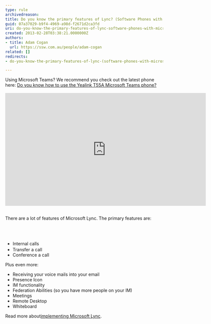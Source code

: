 ```yaml
---
type: rule
archivedreason: 
title: Do you know the primary features of Lync? (Software Phones with Microsoft Lync)
guid: 07a37029-b9f4-4969-a98d-f2671d2ca3fd
uri: do-you-know-the-primary-features-of-lync-software-phones-with-microsoft-lync
created: 2013-02-28T03:38:21.0000000Z
authors:
- title: Adam Cogan
  url: https://ssw.com.au/people/adam-cogan
related: []
redirects:
- do-you-know-the-primary-features-of-lync-(software-phones-with-microsoft-lync)

---
```



<div>​​​Using Microsoft Teams? We recommend you check&#160;​out the latest phone here&#58;&#160;<a href="/_layouts/15/FIXUPREDIRECT.ASPX?WebId=3dfc0e07-e23a-4cbb-aac2-e778b71166a2&amp;TermSetId=07da3ddf-0924-4cd2-a6d4-a4809ae20160&amp;TermId=3452ec36-db1f-4ade-a64f-29d33435c271">Do you know how to use the Yealink T55A Microsoft Teams phone?​​</a><br></div>​​<div class="ms-rtestate-read ms-rte-embedcode ms-rte-embedil ms-rtestate-notify" unselectable="on"><iframe width="640" height="360" src="https&#58;//www.youtube.com/embed/z45_IMwslYw?rel=0" frameborder="0"></iframe>&#160;</div>
<p>There are a lot of features of Microsoft Lync. The primary features are&#58;<br></p>
<br><excerpt class='endintro'></excerpt><br>
<ul><li> 
      <span style="line-height&#58;21px;">Internal calls</span></li><li>Transfer a call</li><li>Conference a call</li></ul><p>Plus even more&#58;</p><ul><li>Receiving your voice mails into your email</li><li>Presence Icon</li><li>IM functionality</li><li>Federation Abilities (so you have more people on your IM)</li>
   <li>​Meetings</li><li>Remote Desktop</li><li>Whiteboard</li></ul><p>Read more about 
   <a href="http&#58;//www.ssw.com.au/ssw/Consulting/Lync.aspx">​implementing Microsoft Lync</a>.</p>


